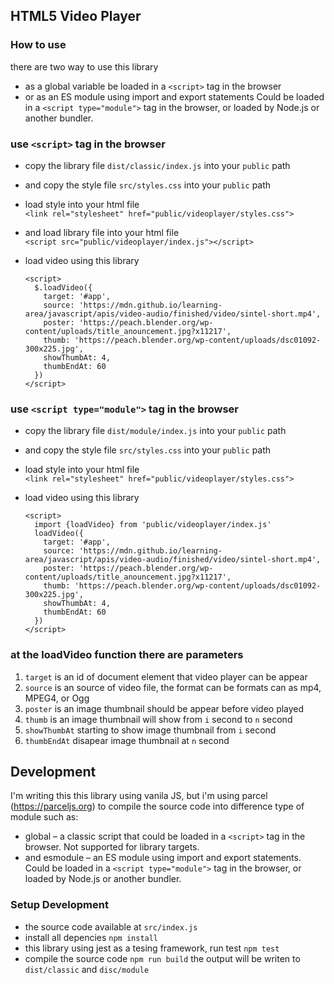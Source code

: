 ## HTML5 Video Player

### How to use
there are two way to use this library
- as a global variable be loaded in a `<script>` tag in the browser
- or as an ES module using import and export statements Could be loaded in a `<script type="module">` tag in the browser, or loaded by Node.js or another bundler.

### use `<script>` tag in the browser
 - copy the library file `dist/classic/index.js` into your `public` path
 - and copy the style file `src/styles.css` into your `public` path
 - load style into your html file<br>
   `<link rel="stylesheet" href="public/videoplayer/styles.css">`<br>
 - and load library file into your html file<br>
   `<script src="public/videoplayer/index.js"></script>`<br>
- load video using this library

  ```
  <script>
    $.loadVideo({
      target: '#app',
      source: 'https://mdn.github.io/learning-area/javascript/apis/video-audio/finished/video/sintel-short.mp4',
      poster: 'https://peach.blender.org/wp-content/uploads/title_anouncement.jpg?x11217',
      thumb: 'https://peach.blender.org/wp-content/uploads/dsc01092-300x225.jpg',
      showThumbAt: 4,
      thumbEndAt: 60
    })
  </script>
  ```

### use `<script type="module">` tag in the browser
 - copy the library file `dist/module/index.js` into your `public` path
 - and copy the style file `src/styles.css` into your `public` path
 - load style into your html file<br>
   `<link rel="stylesheet" href="public/videoplayer/styles.css">`<br>
- load video using this library

  ```
  <script>
    import {loadVideo} from 'public/videoplayer/index.js'
    loadVideo({
      target: '#app',
      source: 'https://mdn.github.io/learning-area/javascript/apis/video-audio/finished/video/sintel-short.mp4',
      poster: 'https://peach.blender.org/wp-content/uploads/title_anouncement.jpg?x11217',
      thumb: 'https://peach.blender.org/wp-content/uploads/dsc01092-300x225.jpg',
      showThumbAt: 4,
      thumbEndAt: 60
    })
  </script>
  ```

### at the loadVideo function there are parameters
1. `target` is an id of document element that video player can be appear
2. `source` is an source of video file, the format can be formats can as mp4, MPEG4, or Ogg
3. `poster` is an image thumbnail should be appear before video played
3. `thumb` is an image thumbnail will show from `i` second to `n` second
4. `showThumbAt` starting to show image thumbnail from `i` second
5. `thumbEndAt` disapear image thumbnail at `n` second

## Development
I'm writing this this library using vanila JS, but i'm using parcel (https://parceljs.org) to compile the source code into difference type of module such as:
- global – a classic script that could be loaded in a `<script>` tag in the browser. Not supported for library targets.
- and esmodule – an ES module using import and export statements. Could be loaded in a `<script type="module">` tag in the browser, or loaded by Node.js or another bundler.
 
### Setup Development
 - the source code available at `src/index.js`
 - install all depencies `npm install` 
 - this library using jest as a tesing framework, run test `npm test`
 - compile the source code `npm run build` the output will be writen to `dist/classic` and `disc/module`